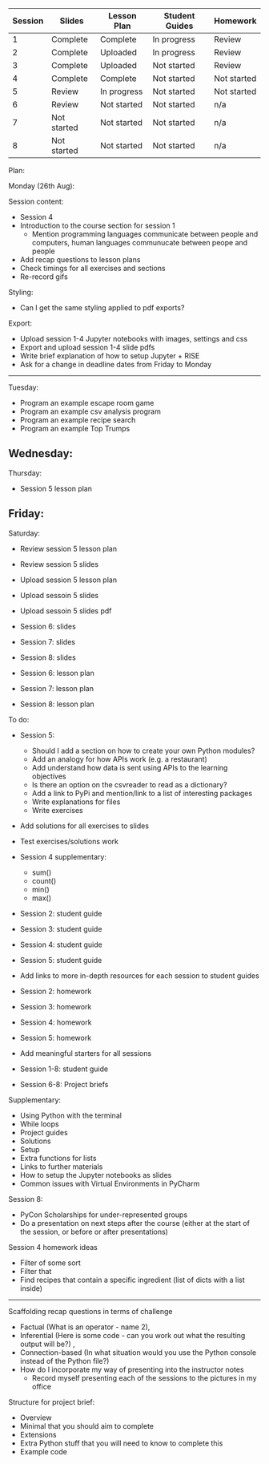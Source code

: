 Session | Slides | Lesson Plan | Student Guides | Homework
---|---|---|---|---
1  | Complete | Complete | In progress |  Review 
2  | Complete | Uploaded | In progress |  Review 
3  | Complete | Uploaded | Not started |  Review 
4  | Complete | Complete | Not started |  Not started 
5  | Review | In progress | Not started |  Not started 
6  | Review | Not started | Not started |  n/a 
7  | Not started | Not started | Not started | n/a 
8  | Not started | Not started | Not started | n/a 


Plan: 

Monday (26th Aug):

Session content:
- Session 4
- Introduction to the course section for session 1
  - Mention programming languages communicate between people and computers, human languages communucate between peope and people
- Add recap questions to lesson plans
- Check timings for all exercises and sections
- Re-record gifs

Styling:
- Can I get the same styling applied to pdf exports?

Export:
- Upload session 1-4 Jupyter notebooks with images, settings and css
- Export and upload session 1-4 slide pdfs
- Write brief explanation of how to setup Jupyter + RISE
- Ask for a change in deadline dates from Friday to Monday

----

Tuesday:
- Program an example escape room game
- Program an example csv analysis program
- Program an example recipe search
- Program an example Top Trumps

Wednesday:
-

Thursday:
- Session 5 lesson plan 

Friday:
- 

Saturday:
- Review session 5 lesson plan
- Review session 5 slides
- Upload session 5 lesson plan
- Upload sessoin 5 slides
- Upload sessoin 5 slides pdf

- Session 6: slides
- Session 7: slides
- Session 8: slides
- Session 6: lesson plan
- Session 7: lesson plan
- Session 8: lesson plan

To do:


- Session 5:
  - Should I add a section on how to create your own Python modules?
  - Add an analogy for how APIs work (e.g. a restaurant)
  - Add understand how data is sent using APIs to the learning objectives
  - Is there an option on the csvreader to read as a dictionary?
  - Add a link to PyPi and mention/link to a list of interesting packages
  - Write explanations for files
  - Write exercises

- Add solutions for all exercises to slides
- Test exercises/solutions work

- Session 4 supplementary:
  - sum()
  - count()
  - min()
  - max()

- Session 2: student guide
- Session 3: student guide
- Session 4: student guide
- Session 5: student guide

- Add links to more in-depth resources for each session to student guides

- Session 2: homework
- Session 3: homework
- Session 4: homework
- Session 5: homework
- Add meaningful starters for all sessions
- Session 1-8: student guide
- Session 6-8: Project briefs

Supplementary:
- Using Python with the terminal
- While loops
- Project guides
- Solutions
- Setup
- Extra functions for lists
- Links to further materials
- How to setup the Jupyter notebooks as slides
- Common issues with Virtual Environments in PyCharm

Session 8:
- PyCon Scholarships for under-represented groups
- Do a presentation on next steps after the course (either at the start of the session, or before or after presentations)


Session 4 homework ideas
  - Filter of some sort
  - Filter that 
  - Find recipes that contain a specific ingredient (list of dicts with a list inside)

----


Scaffolding recap questions in terms of challenge
  - Factual (What is an operator - name 2), 
  - Inferential (Here is some code - can you work out what the resulting output will be?) , 
  - Connection-based (In what situation would you use the Python console instead of the Python file?)
- How do I incorporate my way of presenting into the instructor notes
  - Record myself presenting each of the sessions to the pictures in my office


Structure for project brief:
- Overview
- Minimal that you should aim to complete
- Extensions
- Extra Python stuff that you will need to know to complete this
- Example code
